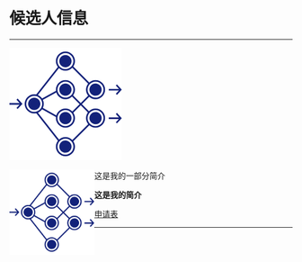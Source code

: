 # 候选人信息
***
![图片](/tester/001.png)

<img src="https://github.com/lz1159435992/information/blob/master/tester/001.png" width="30%" height="30%" align="left"/>

这是我的一部分简介



**这是我的简介**



[申请表](https://github.com/lz1159435992/information/blob/master/tester/001.doc)

***
